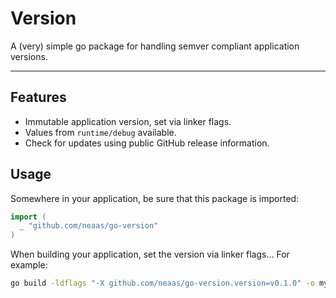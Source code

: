 # Version

A (very) simple go package for handling semver compliant application versions.

---

## Features

  - Immutable application version, set via linker flags.
  - Values from `runtime/debug` available.
  - Check for updates using public GitHub release information.

## Usage

Somewhere in your application, be sure that this package is imported:

```go
import (
  _ "github.com/neaas/go-version"
)
```

When building your application, set the version via linker flags... For example:

```bash
go build -ldflags "-X github.com/neaas/go-version.version=v0.1.0" -o myapp .
```
